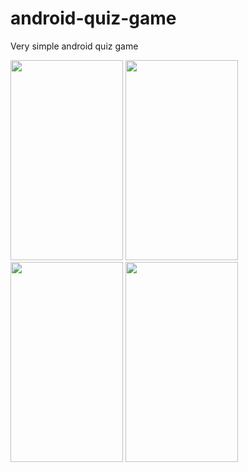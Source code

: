# android-quiz-game
Very simple android quiz game

<img src="http://avincode.xyz/wp-content/uploads/2017/06/photo6217548164571965391.jpg" width="180" height="320"/> <img src="http://avincode.xyz/wp-content/uploads/2017/06/photo6217548164571965392.jpg" width="180" height="320"/>
<img src="http://avincode.xyz/wp-content/uploads/2017/06/photo6217548164571965393.jpg" width="180" height="320"/> <img src="http://avincode.xyz/wp-content/uploads/2017/06/photo6217548164571965394.jpg" width="180" height="320"/>
